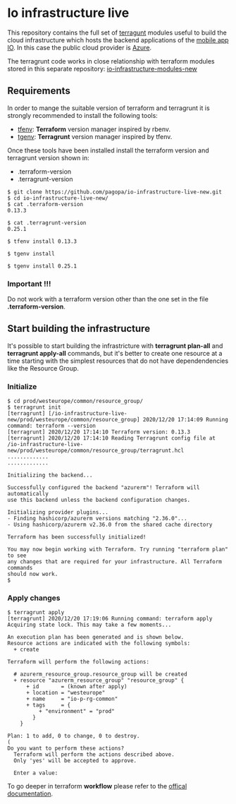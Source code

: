 # Io infrastructure live

This repository contains the full set of [terragunt](https://terragrunt.gruntwork.io/) modules useful to build the cloud infrastructure which hosts the backend applications of the [mobile app IO](https://io.italia.it/).
In this case the public cloud provider is [Azure](https://azure.microsoft.com/).

The terragrunt code works in close relationship with terraform modules stored in this separate repository: [io-infrastructure-modules-new](https://github.com/pagopa/io-infrastructure-modules-new)

## Requirements

In order to mange the suitable version of terraform and terragrunt it is strongly recommended to install the following tools:

* [tfenv](https://github.com/tfutils/tfenv): **Terraform** version manager inspired by rbenv.
* [tgenv](https://github.com/cunymatthieu/tgenv): **Terragrunt** version manager inspired by tfenv.

Once these tools have been installed install the terraform version and terragrunt version shown in:
 * .terraform-version
 * .terragrunt-version


```
$ git clone https://github.com/pagopa/io-infrastructure-live-new.git
$ cd io-infrastructure-live-new/
$ cat .terraform-version
0.13.3

$ cat .terragrunt-version
0.25.1

$ tfenv install 0.13.3

$ tgenv install

$ tgenv install 0.25.1
```

### Important !!!

Do not work with a terraform version other than the one set in the file __.terraform-version__.

## Start building the infrastructure

It's possible to start building the infrastricture with __terragrunt plan-all__ and __terragrunt apply-all__ commands, but it's better to create one resource at a time starting with the simplest resources that do not have dependendencies like the Resource Group.

### Initialize

```
$ cd prod/westeurope/common/resource_group/
$ terragrunt init
[terragrunt] [/io-infrastructure-live-new/prod/westeurope/common/resource_group] 2020/12/20 17:14:09 Running command: terraform --version
[terragrunt] 2020/12/20 17:14:10 Terraform version: 0.13.3
[terragrunt] 2020/12/20 17:14:10 Reading Terragrunt config file at /io-infrastructure-live-new/prod/westeurope/common/resource_group/terragrunt.hcl
.............
.............

Initializing the backend...

Successfully configured the backend "azurerm"! Terraform will automatically
use this backend unless the backend configuration changes.

Initializing provider plugins...
- Finding hashicorp/azurerm versions matching "2.36.0"...
- Using hashicorp/azurerm v2.36.0 from the shared cache directory

Terraform has been successfully initialized!

You may now begin working with Terraform. Try running "terraform plan" to see
any changes that are required for your infrastructure. All Terraform commands
should now work.
$
```

### Apply changes

```
$ terragrunt apply
[terragrunt] 2020/12/20 17:19:06 Running command: terraform apply
Acquiring state lock. This may take a few moments...

An execution plan has been generated and is shown below.
Resource actions are indicated with the following symbols:
  + create

Terraform will perform the following actions:

  # azurerm_resource_group.resource_group will be created
  + resource "azurerm_resource_group" "resource_group" {
      + id       = (known after apply)
      + location = "westeurope"
      + name     = "io-p-rg-common"
      + tags     = {
          + "environment" = "prod"
        }
    }

Plan: 1 to add, 0 to change, 0 to destroy.
(
Do you want to perform these actions?
  Terraform will perform the actions described above.
  Only 'yes' will be accepted to approve.

  Enter a value:
```

To go deeper in terraform **workflow** please refer to the [offical documentation](https://www.terraform.io/guides/core-workflow.html).

